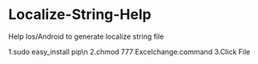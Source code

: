 # Localize-String-Help
Help Ios/Android to generate localize string file

1.sudo easy_install pip\n
2.chmod 777 Excelchange.command
3.Click File
